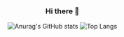 <div align="center">

### Hi there 👋

![Anurag's GitHub stats](https://github-readme-stats.vercel.app/api?username=SoominYim&show_icons=true&theme=vue-dark)
![Top Langs](https://github-readme-stats.vercel.app/api/top-langs/?username=SoominYim&layout=compact&theme=vue-dark)

</div>

  
<!--
**SoominYim/SoominYim** is a ✨ _special_ ✨ repository because its `README.md` (this file) appears on your GitHub profile.

Here are some ideas to get you started:

- 🔭 I’m currently working on ...
- 🌱 I’m currently learning ...
- 👯 I’m looking to collaborate on ...
- 🤔 I’m looking for help with ...
- 💬 Ask me about ...
- 📫 How to reach me: ...
- 😄 Pronouns: ...
- ⚡ Fun fact: ...
-->
